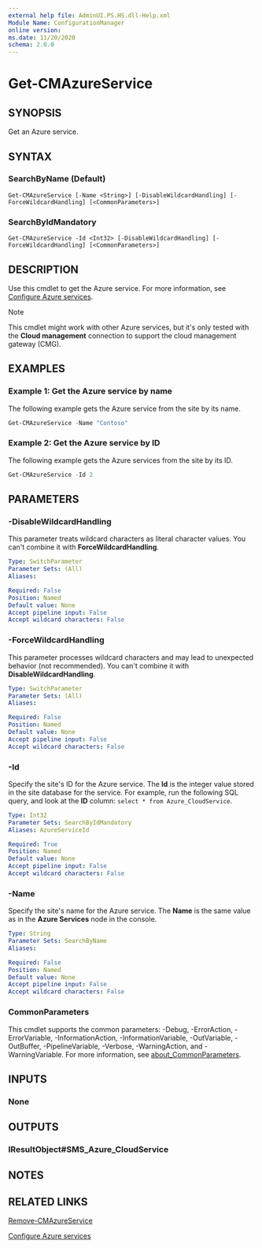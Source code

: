 ```yaml
---
external help file: AdminUI.PS.HS.dll-Help.xml
Module Name: ConfigurationManager
online version:
ms.date: 11/20/2020
schema: 2.0.0
---
```


# Get-CMAzureService

## SYNOPSIS
Get an Azure service.

## SYNTAX

### SearchByName (Default)
```
Get-CMAzureService [-Name <String>] [-DisableWildcardHandling] [-ForceWildcardHandling] [<CommonParameters>]
```

### SearchByIdMandatory
```
Get-CMAzureService -Id <Int32> [-DisableWildcardHandling] [-ForceWildcardHandling] [<CommonParameters>]
```

## DESCRIPTION

Use this cmdlet to get the Azure service. For more information, see [Configure Azure services](/mem/configmgr/core/servers/deploy/configure/azure-services-wizard).

> [!NOTE]
> This cmdlet might work with other Azure services, but it's only tested with the **Cloud management** connection to support the cloud management gateway (CMG).

## EXAMPLES

### Example 1: Get the Azure service by name

The following example gets the Azure service from the site by its name.

```powershell
Get-CMAzureService -Name "Contoso"
```

### Example 2: Get the Azure service by ID

The following example gets the Azure services from the site by its ID.

```powershell
Get-CMAzureService -Id 2
```

## PARAMETERS

### -DisableWildcardHandling

This parameter treats wildcard characters as literal character values. You can't combine it with **ForceWildcardHandling**.

```yaml
Type: SwitchParameter
Parameter Sets: (All)
Aliases:

Required: False
Position: Named
Default value: None
Accept pipeline input: False
Accept wildcard characters: False
```

### -ForceWildcardHandling

This parameter processes wildcard characters and may lead to unexpected behavior (not recommended). You can't combine it with **DisableWildcardHandling**.

```yaml
Type: SwitchParameter
Parameter Sets: (All)
Aliases:

Required: False
Position: Named
Default value: None
Accept pipeline input: False
Accept wildcard characters: False
```

### -Id

Specify the site's ID for the Azure service. The **Id** is the integer value stored in the site database for the service. For example, run the following SQL query, and look at the **ID** column: `select * from Azure_CloudService`.

```yaml
Type: Int32
Parameter Sets: SearchByIdMandatory
Aliases: AzureServiceId

Required: True
Position: Named
Default value: None
Accept pipeline input: False
Accept wildcard characters: False
```

### -Name

Specify the site's name for the Azure service. The **Name** is the same value as in the **Azure Services** node in the console.

```yaml
Type: String
Parameter Sets: SearchByName
Aliases:

Required: False
Position: Named
Default value: None
Accept pipeline input: False
Accept wildcard characters: False
```

### CommonParameters

This cmdlet supports the common parameters: -Debug, -ErrorAction, -ErrorVariable, -InformationAction, -InformationVariable, -OutVariable, -OutBuffer, -PipelineVariable, -Verbose, -WarningAction, and -WarningVariable. For more information, see [about_CommonParameters](http://go.microsoft.com/fwlink/?LinkID=113216).

## INPUTS

### None

## OUTPUTS

### IResultObject#SMS_Azure_CloudService

## NOTES

## RELATED LINKS

[Remove-CMAzureService](Remove-CMAzureService.md)

[Configure Azure services](/mem/configmgr/core/servers/deploy/configure/azure-services-wizard)
